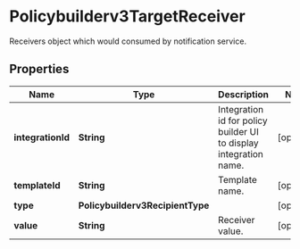 

# Policybuilderv3TargetReceiver

Receivers object which would consumed by notification service.

## Properties

| Name | Type | Description | Notes |
|------------ | ------------- | ------------- | -------------|
|**integrationId** | **String** | Integration id for policy builder UI to display integration name. |  [optional] |
|**templateId** | **String** | Template name. |  [optional] |
|**type** | **Policybuilderv3RecipientType** |  |  [optional] |
|**value** | **String** | Receiver value. |  [optional] |



